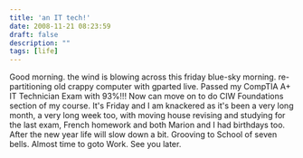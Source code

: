```yaml
---
title: 'an IT tech!'
date: 2008-11-21 08:23:59
draft: false
description: ""
tags: [life]
---
```


Good morning. the wind is blowing across this friday blue-sky morning. re-partitioning old crappy computer with gparted live. Passed my CompTIA A+ IT Technician Exam with 93%!!! Now can move on to do CIW Foundations section of my course. It's Friday and I am knackered as it's been a very long month, a very long week too, with moving house revising and studying for the last exam, French homework and both Marion and I had birthdays too. After the new year life will slow down a bit. Grooving to School of seven bells. Almost time to goto Work. See you later.